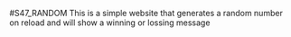 #S47_RANDOM
This is a simple website that generates a random number on reload and will show a winning or lossing message
